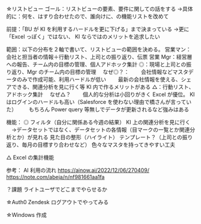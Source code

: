 ☆リストビュー
ゴール：リストビューの要素、要件に関しての話をする
→具体的に：何を、はすり合わせたので、誰向けに、の機能リストを改めて

前提：「BU が KI を利用するハードルを更に下げる」まで決まっている
→更に「Excel っぽく」ではない、 KI ならではのメリットを追求したい

範囲：以下の分布を２軸で書いて、リストビューの範囲を決める。
営業マン：会社と担当者の情報＋行動リスト、上司との振り返り、伝票
営業 Mgr：経営層への報告、チーム内の目標の管理、個人アドホック集計
◎：現場と上司との振り返り、Mgr のチーム内の目標の管理
　なぜ◎？：
　　会社情報などマスタデータのみで作成可能、利用ハードルが低い
　　最新の会社情報を使える、シェアできる、関連分析を見に行く等 KI 内で作るメリットがある
△：行動リスト、アドホック集計
　なぜ△？
　　個人的な分析は小回りがきく Excel が優位。 KI はログインのハードルも高い（Salesforce を使わない理由で橋さんが言っていた）
　　もちろん Power query 等無しでデータが更新されるなど強みはある

機能：
◎
フィルタ（自分に関係ある今週の結果）
KI 上の関連分析を見に行く
　→データセットではなく、データセットの各情報（目マークの一覧とか関連分析とか）が見れる
見た目の整形（ハイライト）
テンプレート？（上司との振り返り、毎月の目標すり合わせなど）
色々なマスタを持ってきやすい工夫

△
Excel の集計機能

参考：
AI 利用の流れ https://ainow.ai/2022/12/06/270409/ https://note.com/abeja/n/nf981661aa1fa

？課題
ライトユーザでどこまでやらせるか


☆Auth0
Zendesk ログアウトでやってみる

☆Windows 作成
